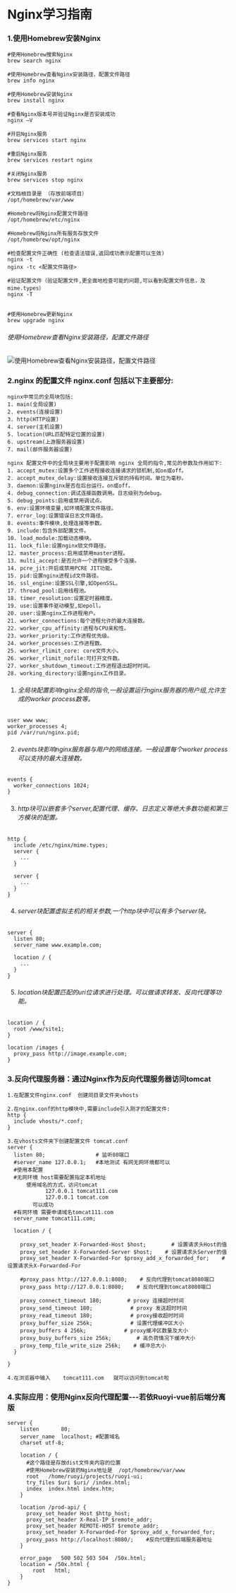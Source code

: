 # Nginx学习指南

### 1.使用Homebrew安装Nginx

```shell
#使用Homebrew搜索Nginx
brew search nginx                                                                                                                                                                           

#使用Homebrew查看Nginx安装路径，配置文件路径
brew info nginx

#使用Homebrew安装Nginx
brew install nginx

#查看Nginx版本号并验证Nginx是否安装成功
nginx —V

#开启Nginx服务 
brew services start nginx

#重启Nginx服务
brew services restart nginx

#关闭Nginx服务
brew services stop nginx

#文档根目录是 （存放前端项目）
/opt/homebrew/var/www

#Homebrew将Nginx配置文件路径
/opt/homebrew/etc/nginx

#Homebrew将Nginx所有服务存放文件
/opt/homebrew/opt/nginx

#检查配置文件正确性 (检查语法错误,返回成功表示配置可以生效)
nginx -t
nginx -tc <配置文件路径>

#验证配置文件（验证配置文件,更全面地检查可能的问题,可以看到配置文件信息，及mime.types）
nginx -T 


#使用Homebrew更新Nginx
brew upgrade nginx
```

###### 使用Homebrew查看Nginx安装路径，配置文件路径

<img src="/Users/liuhuan/Desktop/截屏2023-08-15 下午6.59.13.png" alt="使用Homebrew查看Nginx安装路径，配置文件路径"  />

###  2.nginx 的配置文件 nginx.conf 包括以下主要部分:

```nginx
nginx中常见的全局块包括:
1. main(全局设置)
2. events(连接设置)
3. http(HTTP设置)
4. server(主机设置)
5. location(URL匹配特定位置的设置)
6. upstream(上游服务器设置)
7. mail(邮件服务器设置)
```

```nginx
nginx 配置文件中的全局块主要用于配置影响 nginx 全局的指令,常见的参数及作用如下:
1. accept_mutex:设置多个工作进程接收连接请求的锁机制,如on或off。
2. accept_mutex_delay:设置接收连接互斥锁的持有时间。单位为毫秒。
3. daemon:设置nginx是否在后台运行。on或off。
4. debug_connection:调试连接函数调用。日志级别为debug。
5. debug_points:启用或禁用调试点。
6. env:设置环境变量,如环境配置文件路径。
7. error_log:设置错误日志文件路径。
8. events:事件模块,处理连接等参数。
9. include:包含外部配置文件。
10. load_module:加载动态模块。
11. lock_file:设置nginx锁文件路径。
12. master_process:启用或禁用master进程。
13. multi_accept:是否允许一个进程接受多个连接。
14. pcre_jit:开启或禁用PCRE JIT功能。
15. pid:设置nginx进程id文件路径。
16. ssl_engine:设置SSL引擎,如OpenSSL。
17. thread_pool:启用线程池。
18. timer_resolution:设置定时器精度。
19. use:设置事件驱动模型,如epoll。
20. user:设置nginx工作进程用户。
21. worker_connections:每个进程允许的最大连接数。
22. worker_cpu_affinity:进程与CPU亲和性。
23. worker_priority:工作进程优先级。
24. worker_processes:工作进程数。
25. worker_rlimit_core: core文件大小。
26. worker_rlimit_nofile:可打开文件数。
27. worker_shutdown_timeout:工作进程退出超时时间。
28. working_directory:设置nginx工作目录。
```

1. ###### 全局块配置影响nginx全局的指令,一般设置运行nginx服务器的用户组,允许生成的worker process数等。

```nginx
user www www; 
worker_processes 4;
pid /var/run/nginx.pid;
```

2. ###### events块影响nginx服务器与用户的网络连接。一般设置每个worker process可以支持的最大连接数。

```nginx
events {
  worker_connections 1024;
}
```

3. ###### http块可以嵌套多个server,配置代理、缓存、日志定义等绝大多数功能和第三方模块的配置。

```nginx
http {
  include /etc/nginx/mime.types;
  server {
    ...
  }

  server {
    ...
  }
}
```

4. ###### server块配置虚拟主机的相关参数,一个http块中可以有多个server块。

```nginx
server {
  listen 80;
  server_name www.example.com;

  location / {
    ...
  }
}
```

5. ###### location块配置匹配的uri位请求进行处理。可以做请求转发、反向代理等功能。

```nginx
location / {
  root /www/site1; 
}

location /images {
  proxy_pass http://image.example.com;
}
```

### 3.反向代理服务器：通过Nginx作为反向代理服务器访问tomcat

```nginx
1.在配置文件nginx.conf  创建同目录文件夹vhosts

2.在nginx.conf的http模块中,需要include引入刚才的配置文件:
http {
  include vhosts/*.conf;
}

3.在vhosts文件夹下创建配置文件 tomcat.conf
server {
  listen 80;                # 监听80端口
  #server_name 127.0.0.1;	#本地测试 有网无网环境都可以
  #使用本配置 
  #无网环境 host需要配置指定本机地址  
      使用域名的方式，访问tomcat
			127.0.0.1 tomcat111.com
			127.0.0.1 tomcat.com
    	可以成功   
  #有网环境 需要申请域名tomcat111.com
  server_name tomcat111.com;	

  location / {

    proxy_set_header X-Forwarded-Host $host;        # 设置请求头Host的值
    proxy_set_header X-Forwarded-Server $host;    # 设置请求头Server的值
    proxy_set_header X-Forwarded-For $proxy_add_x_forwarded_for;    # 设置请求头X-Forwarded-For

    #proxy_pass http://127.0.0.1:8080;    # 反向代理到tomcat8080端口
    proxy_pass http://127.0.0.1:8080;    # 反向代理到tomcat8080端口

    proxy_connect_timeout 180;        # proxy 连接超时时间
    proxy_send_timeout 180;            # proxy 发送超时时间
    proxy_read_timeout 180;            # proxy接收超时时间
    proxy_buffer_size 256k;            # 设置代理缓冲区大小
    proxy_buffers 4 256k;            # proxy缓冲区数量及大小
    proxy_busy_buffers_size 256k;        # 高负荷情况下缓冲大小
    proxy_temp_file_write_size 256k;    # 缓冲总大小
  }

}    
    
4.在浏览器中输入    tomcat111.com   就可以访问到tomcat啦
```

### 4.实际应用：使用Nginx反向代理配置---若依Ruoyi-vue前后端分离版

```nginx
server {
    listen       80;
    server_name  localhost; #配置域名
    charset utf-8;

    location / {
      #这个路径是存放dist文件夹内容的位置
      #使用Homebrew安装的Nginx地址是  /opt/homebrew/var/www
      root   /home/ruoyi/projects/ruoyi-ui;	
      try_files $uri $uri/ /index.html;
      index  index.html index.htm;
    }

    location /prod-api/ {
      proxy_set_header Host $http_host;
      proxy_set_header X-Real-IP $remote_addr;
      proxy_set_header REMOTE-HOST $remote_addr;
      proxy_set_header X-Forwarded-For $proxy_add_x_forwarded_for;
      proxy_pass http://localhost:8080/;	#反向代理到后端服务器地址
    }

    error_page   500 502 503 504  /50x.html;
    location = /50x.html {
        root   html;
    }
}
```














